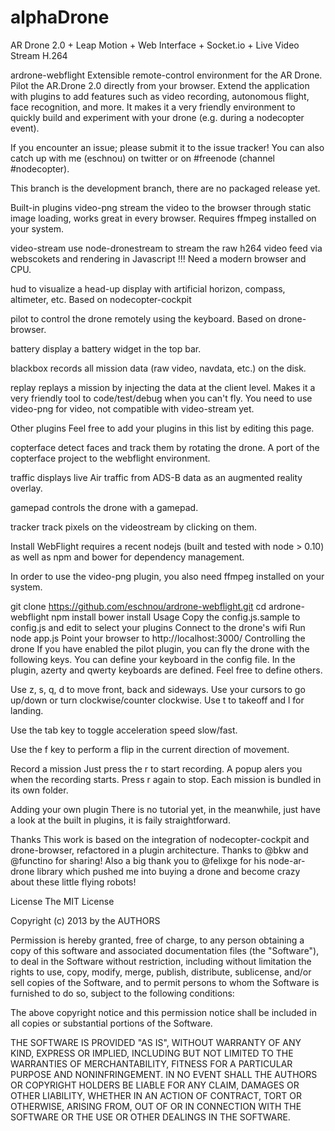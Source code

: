 # alphaDrone
AR Drone 2.0 + Leap Motion + Web Interface + Socket.io + Live Video Stream H.264

ardrone-webflight
Extensible remote-control environment for the AR Drone.
Pilot the AR.Drone 2.0 directly from your browser. Extend the application with plugins to add features such as video recording, autonomous flight, face recognition, and more. It makes it a very friendly environment to quickly build and experiment with your drone (e.g. during a nodecopter event).

If you encounter an issue; please submit it to the issue tracker! You can also catch up with me (eschnou) on twitter or on #freenode (channel #nodecopter).

This branch is the development branch, there are no packaged release yet.

Built-in plugins
video-png stream the video to the browser through static image loading, works great in every browser. Requires ffmpeg installed on your system.

video-stream use node-dronestream to stream the raw h264 video feed via webscokets and rendering in Javascript !!! Need a modern browser and CPU.

hud to visualize a head-up display with artificial horizon, compass, altimeter, etc. Based on nodecopter-cockpit

pilot to control the drone remotely using the keyboard. Based on drone-browser.

battery display a battery widget in the top bar.

blackbox records all mission data (raw video, navdata, etc.) on the disk.

replay replays a mission by injecting the data at the client level. Makes it a very friendly tool to code/test/debug when you can't fly. You need to use video-png for video, not compatible with video-stream yet.

Other plugins
Feel free to add your plugins in this list by editing this page.

copterface detect faces and track them by rotating the drone. A port of the copterface project to the webflight environment.

traffic displays live Air traffic from ADS-B data as an augmented reality overlay.

gamepad controls the drone with a gamepad.

tracker track pixels on the videostream by clicking on them.

Install
WebFlight requires a recent nodejs (built and tested with node > 0.10) as well as npm and bower for dependency management.

In order to use the video-png plugin, you also need ffmpeg installed on your system.

git clone https://github.com/eschnou/ardrone-webflight.git
cd ardrone-webflight
npm install
bower install
Usage
Copy the config.js.sample to config.js and edit to select your plugins
Connect to the drone's wifi
Run node app.js
Point your browser to http://localhost:3000/
Controlling the drone
If you have enabled the pilot plugin, you can fly the drone with the following keys. You can define your keyboard in the config file. In the plugin, azerty and qwerty keyboards are defined. Feel free to define others.

Use z, s, q, d to move front, back and sideways. Use your cursors to go up/down or turn clockwise/counter clockwise. Use t to takeoff and l for landing.

Use the tab key to toggle acceleration speed slow/fast.

Use the f key to perform a flip in the current direction of movement.

Record a mission
Just press the r to start recording. A popup alers you when the recording starts. Press r again to stop. Each mission is bundled in its own folder.

Adding your own plugin
There is no tutorial yet, in the meanwhile, just have a look at the built in plugins, it is faily straightforward.

Thanks
This work is based on the integration of nodecopter-cockpit and drone-browser, refactored in a plugin architecture. Thanks to @bkw and @functino for sharing! Also a big thank you to @felixge for his node-ar-drone library which pushed me into buying a drone and become crazy about these little flying robots!

License
The MIT License

Copyright (c) 2013 by the AUTHORS

Permission is hereby granted, free of charge, to any person obtaining a copy of this software and associated documentation files (the "Software"), to deal in the Software without restriction, including without limitation the rights to use, copy, modify, merge, publish, distribute, sublicense, and/or sell copies of the Software, and to permit persons to whom the Software is furnished to do so, subject to the following conditions:

The above copyright notice and this permission notice shall be included in all copies or substantial portions of the Software.

THE SOFTWARE IS PROVIDED "AS IS", WITHOUT WARRANTY OF ANY KIND, EXPRESS OR IMPLIED, INCLUDING BUT NOT LIMITED TO THE WARRANTIES OF MERCHANTABILITY, FITNESS FOR A PARTICULAR PURPOSE AND NONINFRINGEMENT. IN NO EVENT SHALL THE AUTHORS OR COPYRIGHT HOLDERS BE LIABLE FOR ANY CLAIM, DAMAGES OR OTHER LIABILITY, WHETHER IN AN ACTION OF CONTRACT, TORT OR OTHERWISE, ARISING FROM, OUT OF OR IN CONNECTION WITH THE SOFTWARE OR THE USE OR OTHER DEALINGS IN THE SOFTWARE.
